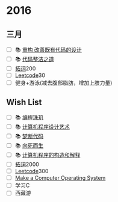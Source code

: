 # 2016

## 三月
- [ ] :books: [重构 改善既有代码的设计]()
- [ ] :books: [代码整洁之道]()
- [ ] [拓词](http://www.towords.com/)200
- [ ] [Leetcode](https://leetcode.com/)30
- [ ] 健身+游泳(减去腹部脂肪，增加上肢力量)

## Wish List
- [ ] :books: [编程珠玑]()
- [ ] :books: [计算机程序设计艺术]()
- [ ] :books: [梦断代码]()
- [ ] :books: [向死而生]()
- [ ] :books: [计算机程序的构造和解释]()
- [ ] [拓词](http://www.towords.com/)2000
- [ ] [Leetcode](https://leetcode.com/)300
- [ ] [Make a Computer Operating System](https://github.com/SamyPesse/How-to-Make-a-Computer-Operating-System)
- [ ] 学习C
- [ ] 西藏游

